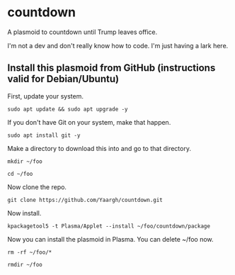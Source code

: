 # countdown
A plasmoid to countdown until Trump leaves office.

I'm not a dev and don't really know how to code.  I'm just having a lark here.

## Install this plasmoid from GitHub (instructions valid for Debian/Ubuntu)

First, update your system.

`sudo apt update && sudo apt upgrade -y`

If you don't have Git on your system, make that happen.

`sudo apt install git -y`

Make a directory to download this into and go to that directory.

`mkdir ~/foo`

`cd ~/foo`

Now clone the repo.

`git clone https://github.com/Yaargh/countdown.git`

Now install.

`kpackagetool5 -t Plasma/Applet --install ~/foo/countdown/package`

Now you can install the plasmoid in Plasma.  You can delete ~/foo now.

`rm -rf ~/foo/*`

`rmdir ~/foo`

